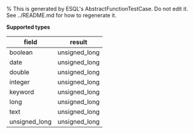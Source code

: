 % This is generated by ESQL's AbstractFunctionTestCase. Do not edit it. See ../README.md for how to regenerate it.

**Supported types**

| field | result |
| --- | --- |
| boolean | unsigned_long |
| date | unsigned_long |
| double | unsigned_long |
| integer | unsigned_long |
| keyword | unsigned_long |
| long | unsigned_long |
| text | unsigned_long |
| unsigned_long | unsigned_long |

